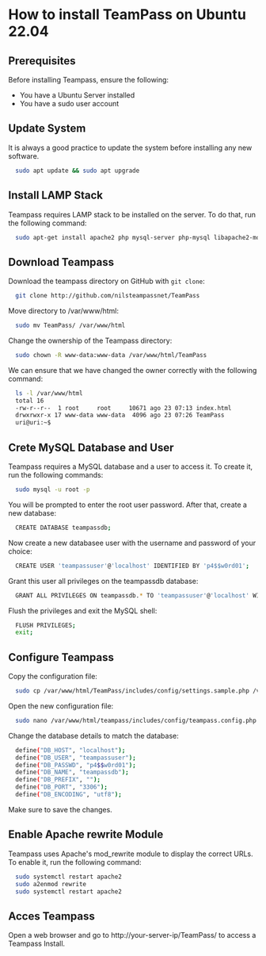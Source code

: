 # How to install TeamPass on Ubuntu 22.04

## Prerequisites

Before installing Teampass, ensure the following:
  - You have a Ubuntu Server installed
  - You have a sudo user account

## Update System
    
It is always a good practice to update the system before installing any new software.

```bash
  sudo apt update && sudo apt upgrade
```
## Install LAMP Stack

Teampass requires LAMP stack to be installed on the server. To do that, run the following command:

```bash
  sudo apt-get install apache2 php mysql-server php-mysql libapache2-mod-php php-xml php-mbstring
```

## Download Teampass

Download the teampass directory on GitHub with ```git clone```:

```bash
  git clone http://github.com/nilsteampassnet/TeamPass
```
Move directory to /var/www/html:

```bash
  sudo mv TeamPass/ /var/www/html
```

Change the ownership of the Teampass directory:

```bash
  sudo chown -R www-data:www-data /var/www/html/TeamPass
```

We can ensure that we have changed the owner correctly with the following command:

```bash
  ls -l /var/www/html
  total 16
  -rw-r--r--  1 root     root     10671 ago 23 07:13 index.html
  drwxrwxr-x 17 www-data www-data  4096 ago 23 07:26 TeamPass
  uri@uri:~$ 

```

## Crete MySQL Database and User

Teampass requires a MySQL database and a user to access it. To create it, run the following commands: 

```bash
  sudo mysql -u root -p
```

You will be prompted to enter the root user password. After that, create a new database:

```bash
  CREATE DATABASE teampassdb;
```

Now create a new databasee user with the username and password of your choice:

```bash
  CREATE USER 'teampassuser'@'localhost' IDENTIFIED BY 'p4$$w0rd01';
```

Grant this user all privileges on the teampassdb database:

```bash
  GRANT ALL PRIVILEGES ON teampassdb.* TO 'teampassuser'@'localhost' WITH GRANT OPTION;
```

Flush the privileges and exit the MySQL shell:


```bash
  FLUSH PRIVILEGES;
  exit;
```
## Configure Teampass

Copy the configuration file:

```bash
  sudo cp /var/www/html/TeamPass/includes/config/settings.sample.php /var/www/html/TeamPass/includes/config/config.php
```

Open the new configuration file:

```bash
  sudo nano /var/www/html/teampass/includes/config/teampass.config.php
```

Change the database details to match the database:

```bash
  define("DB_HOST", "localhost");
  define("DB_USER", "teampassuser");
  define("DB_PASSWD", "p4$$w0rd01");
  define("DB_NAME", "teampassdb");
  define("DB_PREFIX", "");
  define("DB_PORT", "3306");
  define("DB_ENCODING", "utf8");
```
Make sure to save the changes.

## Enable Apache rewrite Module

Teampass uses Apache's mod_rewrite module to display the correct URLs. To enable it, run the following command:

```bash
  sudo systemctl restart apache2
  sudo a2enmod rewrite
  sudo systemctl restart apache2
```

## Acces Teampass

Open a web browser and go to http://your-server-ip/TeamPass/ to access a Teampass Install.
